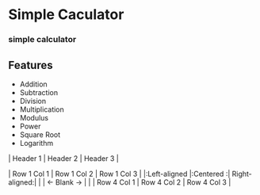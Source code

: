 
# Simple Caculator

### simple calculator


## Features

- Addition
- Subtraction
- Division
- Multiplication
- Modulus
- Power
- Square Root
- Logarithm


| Header 1     | Header 2    | Header 3      |

| Row 1 Col 1  | Row 1 Col 2 | Row 1 Col 3   |
|:Left-aligned |:Centered   :| Right-aligned:|
|              | ← Blank   → |               |
| Row 4 Col 1  | Row 4 Col 2 | Row 4 Col 3   |
